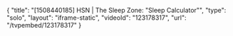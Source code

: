 {
    "title": "[1508440185] HSN | The Sleep Zone: \"Sleep Calculator\"",
    "type": "solo",
    "layout": "iframe-static",
    "videoId": "123178317",
    "url": "\/tvpembed\/123178317"
}